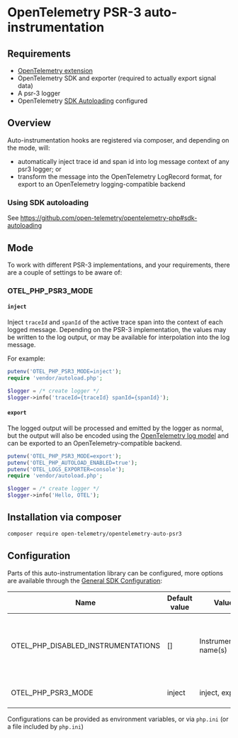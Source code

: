 # OpenTelemetry PSR-3 auto-instrumentation

## Requirements

- [OpenTelemetry extension](https://opentelemetry.io/docs/instrumentation/php/automatic/#installation)
- OpenTelemetry SDK and exporter (required to actually export signal data)
- A psr-3 logger
- OpenTelemetry [SDK Autoloading](https://github.com/open-telemetry/opentelemetry-php/blob/main/examples/autoload_sdk.php) configured

## Overview

Auto-instrumentation hooks are registered via composer, and depending on the mode, will:

* automatically inject trace id and span id into log message context of any psr3 logger; or
* transform the message into the OpenTelemetry LogRecord format, for export to an OpenTelemetry logging-compatible backend

### Using SDK autoloading

See https://github.com/open-telemetry/opentelemetry-php#sdk-autoloading

## Mode

To work with different PSR-3 implementations, and your requirements, there are a couple of settings to be aware of:

### OTEL_PHP_PSR3_MODE

#### `inject`
Inject `traceId` and `spanId` of the active trace span into the context of each logged message. Depending on the PSR-3 implementation,
the values may be written to the log output, or may be available for interpolation into the log message.

For example:

```php
putenv('OTEL_PHP_PSR3_MODE=inject');
require 'vendor/autoload.php';

$logger = /* create logger */
$logger->info('traceId={traceId} spanId={spanId}');
```

#### `export`
The logged output will be processed and emitted by the logger as normal, but the output will also be encoded using
the [OpenTelemetry log model](https://opentelemetry.io/docs/specs/otel/logs/data-model/) and can be
exported to an OpenTelemetry-compatible backend.

```php
putenv('OTEL_PHP_PSR3_MODE=export');
putenv('OTEL_PHP_AUTOLOAD_ENABLED=true');
putenv('OTEL_LOGS_EXPORTER=console');
require 'vendor/autoload.php';

$logger = /* create logger */
$logger->info('Hello, OTEL');
```

## Installation via composer

```bash
composer require open-telemetry/opentelemetry-auto-psr3
```

## Configuration

Parts of this auto-instrumentation library can be configured, more options are available through the
[General SDK Configuration](https://github.com/open-telemetry/opentelemetry-specification/blob/main/specification/sdk-environment-variables.md#general-sdk-configuration):

| Name                               | Default value | Values                  | Example | Description                                                                     |
| ---------------------------------- |---------------| ----------------------- |---------|---------------------------------------------------------------------------------|
| OTEL_PHP_DISABLED_INSTRUMENTATIONS | []            | Instrumentation name(s) | psr3    | Disable one or more installed auto-instrumentations, names are comma seperated. |
| OTEL_PHP_PSR3_MODE                 | inject        | inject, export          | export  | Change the behaviour of the package                                             |

Configurations can be provided as environment variables, or via `php.ini` (or a file included by `php.ini`)
